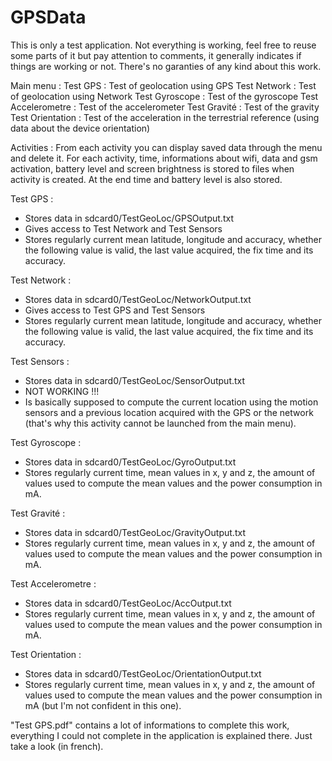 GPSData
=======


This is only a test application. Not everything is working, feel free to reuse some parts of it but pay attention to comments, it generally indicates if things are working or not. There's no garanties of any kind about this work.



Main menu : 
Test GPS : Test of geolocation using GPS
Test Network : Test of geolocation using Network
Test Gyroscope : Test of the gyroscope
Test Accelerometre : Test of the accelerometer
Test Gravité : Test of the gravity
Test Orientation : Test of the acceleration in the terrestrial reference (using data about the device orientation)



Activities :
From each activity you can display saved data through the menu and delete it.
For each activity, time, informations about wifi, data and gsm activation, battery level and screen brightness is stored to files when activity is created. At the end time and battery level is also stored.

Test GPS : 
 - Stores data in sdcard0/TestGeoLoc/GPSOutput.txt
 - Gives access to Test Network and Test Sensors
 - Stores regularly current mean latitude, longitude and accuracy, whether the following value is valid, the last value acquired, the fix time and its accuracy.

Test Network : 
 - Stores data in sdcard0/TestGeoLoc/NetworkOutput.txt
 - Gives access to Test GPS and Test Sensors
 - Stores regularly current mean latitude, longitude and accuracy, whether the following value is valid, the last value acquired, the fix time and its accuracy.

Test Sensors : 
 - Stores data in sdcard0/TestGeoLoc/SensorOutput.txt
 - NOT WORKING !!!
 - Is basically supposed to compute the current location using the motion sensors and a previous location acquired with the GPS or the network (that's why this activity cannot be launched from the main menu).

Test Gyroscope : 
 - Stores data in sdcard0/TestGeoLoc/GyroOutput.txt
 - Stores regularly current time, mean values in x, y and z, the amount of values used to compute the mean values and the power consumption in mA.

Test Gravité : 
 - Stores data in sdcard0/TestGeoLoc/GravityOutput.txt
 - Stores regularly current time, mean values in x, y and z, the amount of values used to compute the mean values and the power consumption in mA.

Test Accelerometre : 
 - Stores data in sdcard0/TestGeoLoc/AccOutput.txt
 - Stores regularly current time, mean values in x, y and z, the amount of values used to compute the mean values and the power consumption in mA.

Test Orientation : 
 - Stores data in sdcard0/TestGeoLoc/OrientationOutput.txt
 - Stores regularly current time, mean values in x, y and z, the amount of values used to compute the mean values and the power consumption in mA (but I'm not confident in this one).


"Test GPS.pdf" contains a lot of informations to complete this work, everything I could not complete in the application is explained there. Just take a look (in french).
